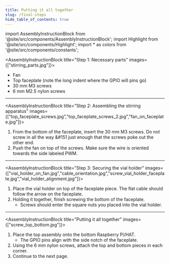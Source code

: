 ```yaml
---
title: Putting it all together
slug: /final-steps
hide_table_of_contents: true
---
```


import AssemblyInstructionBlock from '@site/src/components/AssemblyInstructionBlock';
import Highlight from '@site/src/components/Highlight';
import * as colors from '@site/src/components/constants';

<AssemblyInstructionBlock title="Step 1: Necessary parts" images={["stirring_parts.jpg"]}>

*	<Highlight color={colors.blue}>Fan</Highlight>
*	<Highlight color={colors.red}>Top faceplate</Highlight> (note the long indent where the GPIO will pins go)
*	<Highlight color={colors.green}>30 mm M3 screws</Highlight>
*	<Highlight color={colors.orange}>6 mm M2.5 nylon screws</Highlight>

</AssemblyInstructionBlock>

-----

<AssemblyInstructionBlock title="Step 2: Assembling the stirring apparatus" images={["top_faceplate_screws.jpg","top_faceplate_screws_2.jpg","fan_on_faceplate.jpg"]}>

1.	From the bottom of the faceplate, insert the 30 mm M3 screws. Do not screw in all the way &#151 just enough that the <Highlight color={colors.orange}>screws poke out the other</Highlight> end.
2.	Push the fan on top of the screws. Make sure the <Highlight color={colors.teal}>wire is oriented towards the side labeled PWM</Highlight>.

</AssemblyInstructionBlock>

-----

<AssemblyInstructionBlock title="Step 3: Securing the vial holder" images={["vial_holder_on_fan.jpg","cable_orientation.jpg","screw_vial_holder_faceplate.jpg","vial_holder_alignment.jpg"]}>

1.	Place the vial holder on top of the faceplate piece. The <Highlight color={colors.red}>flat cable should follow the arrow on the faceplate</Highlight>.
2.	Holding it together, finish screwing the bottom of the faceplate. 
	*	Screws should enter the square nuts you placed into the vial holder.

</AssemblyInstructionBlock>

-----

<AssemblyInstructionBlock title="Putting it all together" images={["screw_top_bottom.jpg"]}>

1.	Place the top assembly onto the bottom Raspberry Pi/HAT. 
	*	The <Highlight color={colors.blue}>GPIO pins</Highlight> align with the side notch of the faceplate.
2.	Using the <Highlight color={colors.orange}>6 mm nylon screws</Highlight>, attach the top and bottom pieces in each corner.
3.	Continue to the next page. 

</AssemblyInstructionBlock>